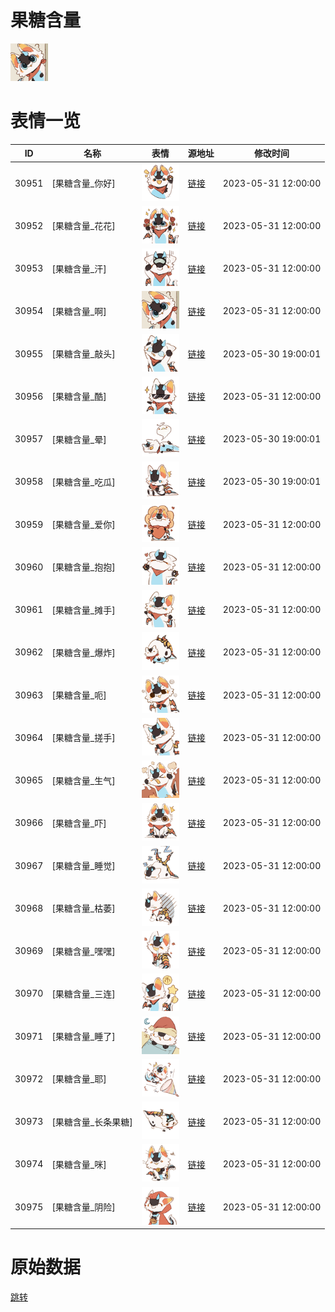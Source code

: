 # 果糖含量

<img src="./cover.png" height="60" alt="cover" />

# 表情一览

|ID|名称|表情|源地址|修改时间|
|----|----|----|----|----|
|30951|[果糖含量_你好]|<img src="./pic/030951_%5B果糖含量_你好%5D.png" height="60" alt="你好"/>|[链接](https://i0.hdslb.com/bfs/garb/23991e5f59d9299cf116c852eac1ca67ec4f929f.png)|2023-05-31 12:00:00|
|30952|[果糖含量_花花]|<img src="./pic/030952_%5B果糖含量_花花%5D.png" height="60" alt="花花"/>|[链接](https://i0.hdslb.com/bfs/garb/ad3c0a4a883f402d910c9938f3a98b81bcb6fb7e.png)|2023-05-31 12:00:00|
|30953|[果糖含量_汗]|<img src="./pic/030953_%5B果糖含量_汗%5D.png" height="60" alt="汗"/>|[链接](https://i0.hdslb.com/bfs/garb/75f2572b1e43e4a29ad97c634b2a436cb5722e73.png)|2023-05-31 12:00:00|
|30954|[果糖含量_啊]|<img src="./pic/030954_%5B果糖含量_啊%5D.png" height="60" alt="啊"/>|[链接](https://i0.hdslb.com/bfs/garb/1c33e3fe06894a0032857ab131d859e87d22fdae.png)|2023-05-31 12:00:00|
|30955|[果糖含量_敲头]|<img src="./pic/030955_%5B果糖含量_敲头%5D.png" height="60" alt="敲头"/>|[链接](https://i0.hdslb.com/bfs/garb/7c957260a82b39108cc8996fd540201a08f42f32.png)|2023-05-30 19:00:01|
|30956|[果糖含量_酷]|<img src="./pic/030956_%5B果糖含量_酷%5D.png" height="60" alt="酷"/>|[链接](https://i0.hdslb.com/bfs/garb/a6dc3e3523f77d1a84afcb71df9f32f7c0638fec.png)|2023-05-31 12:00:00|
|30957|[果糖含量_晕]|<img src="./pic/030957_%5B果糖含量_晕%5D.png" height="60" alt="晕"/>|[链接](https://i0.hdslb.com/bfs/garb/0be284a3d9c978b4ffd248968567bf0f919902ea.png)|2023-05-30 19:00:01|
|30958|[果糖含量_吃瓜]|<img src="./pic/030958_%5B果糖含量_吃瓜%5D.png" height="60" alt="吃瓜"/>|[链接](https://i0.hdslb.com/bfs/garb/e6dd952d2ff01b6ab2bc53865cff5d248ce76df6.png)|2023-05-30 19:00:01|
|30959|[果糖含量_爱你]|<img src="./pic/030959_%5B果糖含量_爱你%5D.png" height="60" alt="爱你"/>|[链接](https://i0.hdslb.com/bfs/garb/dc2029edd3ae96fab9146c8fe8a8de1bf8a407d1.png)|2023-05-31 12:00:00|
|30960|[果糖含量_抱抱]|<img src="./pic/030960_%5B果糖含量_抱抱%5D.png" height="60" alt="抱抱"/>|[链接](https://i0.hdslb.com/bfs/garb/ac1b0456521b4825545eb742ca19d7932324de1f.png)|2023-05-31 12:00:00|
|30961|[果糖含量_摊手]|<img src="./pic/030961_%5B果糖含量_摊手%5D.png" height="60" alt="摊手"/>|[链接](https://i0.hdslb.com/bfs/garb/1888015e0fc95cf19405f027eea3a731057ee196.png)|2023-05-31 12:00:00|
|30962|[果糖含量_爆炸]|<img src="./pic/030962_%5B果糖含量_爆炸%5D.png" height="60" alt="爆炸"/>|[链接](https://i0.hdslb.com/bfs/garb/47b02b43265ec6e74fa07790eba92b6f85fe39f2.png)|2023-05-31 12:00:00|
|30963|[果糖含量_呃]|<img src="./pic/030963_%5B果糖含量_呃%5D.png" height="60" alt="呃"/>|[链接](https://i0.hdslb.com/bfs/garb/d0c7ee850ab887ff33174249f748e81478f2fb0e.png)|2023-05-31 12:00:00|
|30964|[果糖含量_搓手]|<img src="./pic/030964_%5B果糖含量_搓手%5D.png" height="60" alt="搓手"/>|[链接](https://i0.hdslb.com/bfs/garb/02898d6f33ca16738ffea78e147174cadedf8693.png)|2023-05-31 12:00:00|
|30965|[果糖含量_生气]|<img src="./pic/030965_%5B果糖含量_生气%5D.png" height="60" alt="生气"/>|[链接](https://i0.hdslb.com/bfs/garb/c4f317b80cac82f066caad3e6e1ea7e23b73a0d7.png)|2023-05-31 12:00:00|
|30966|[果糖含量_吓]|<img src="./pic/030966_%5B果糖含量_吓%5D.png" height="60" alt="吓"/>|[链接](https://i0.hdslb.com/bfs/garb/99cfbd502fafb3dfd777a7c624774f5480fd25a9.png)|2023-05-31 12:00:00|
|30967|[果糖含量_睡觉]|<img src="./pic/030967_%5B果糖含量_睡觉%5D.png" height="60" alt="睡觉"/>|[链接](https://i0.hdslb.com/bfs/garb/2a57d83c6d2ba66707975ad8c109ee4c8613d86a.png)|2023-05-31 12:00:00|
|30968|[果糖含量_枯萎]|<img src="./pic/030968_%5B果糖含量_枯萎%5D.png" height="60" alt="枯萎"/>|[链接](https://i0.hdslb.com/bfs/garb/8f55cec6860ecfbd1c4b81ac08b4335fd1d24d7e.png)|2023-05-31 12:00:00|
|30969|[果糖含量_嘿嘿]|<img src="./pic/030969_%5B果糖含量_嘿嘿%5D.png" height="60" alt="嘿嘿"/>|[链接](https://i0.hdslb.com/bfs/garb/73b8c1d3053c4932e3699930bf73f246bc69900f.png)|2023-05-31 12:00:00|
|30970|[果糖含量_三连]|<img src="./pic/030970_%5B果糖含量_三连%5D.png" height="60" alt="三连"/>|[链接](https://i0.hdslb.com/bfs/garb/a5b191270ec0262b49a30161480f517095a5a462.png)|2023-05-31 12:00:00|
|30971|[果糖含量_睡了]|<img src="./pic/030971_%5B果糖含量_睡了%5D.png" height="60" alt="睡了"/>|[链接](https://i0.hdslb.com/bfs/garb/1732b56bb52b899ede1f9179f1478f2d9d9b16a8.png)|2023-05-31 12:00:00|
|30972|[果糖含量_耶]|<img src="./pic/030972_%5B果糖含量_耶%5D.png" height="60" alt="耶"/>|[链接](https://i0.hdslb.com/bfs/garb/f5319253443e3b1e11709e135015079aea3477ac.png)|2023-05-31 12:00:00|
|30973|[果糖含量_长条果糖]|<img src="./pic/030973_%5B果糖含量_长条果糖%5D.png" height="60" alt="长条果糖"/>|[链接](https://i0.hdslb.com/bfs/garb/55e94790fbed6bc92398edfe959993de2284f0a0.png)|2023-05-31 12:00:00|
|30974|[果糖含量_咪]|<img src="./pic/030974_%5B果糖含量_咪%5D.png" height="60" alt="咪"/>|[链接](https://i0.hdslb.com/bfs/garb/ee9cd5e66edef457327c12e05210178208df53d8.png)|2023-05-31 12:00:00|
|30975|[果糖含量_阴险]|<img src="./pic/030975_%5B果糖含量_阴险%5D.png" height="60" alt="阴险"/>|[链接](https://i0.hdslb.com/bfs/garb/dc0e3307bbacdebccf44e4d770f4f2899d9f679d.png)|2023-05-31 12:00:00|

# 原始数据

[跳转](./raw.json)

